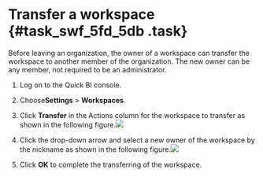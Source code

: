 # Transfer a workspace {#task_swf_5fd_5db .task}

Before leaving an organization, the owner of a workspace can transfer the workspace to another member of the organization. The new owner can be any member, not required to be an administrator.

1.   Log on to the Quick BI console. 
2.   Choose**Settings** \> **Workspaces**. 
3.   Click **Transfer** in the Actions column for the workspace to transfer as shown in the following figure.![](http://static-aliyun-doc.oss-cn-hangzhou.aliyuncs.com/assets/img/9162/15499424411135_en-US.png)

 
4.   Click the drop-down arrow and select a new owner of the workspace by the nickname as shown in the following figure.![](http://static-aliyun-doc.oss-cn-hangzhou.aliyuncs.com/assets/img/9162/15499424421136_en-US.png)

 
5.   Click **OK** to complete the transferring of the workspace. 

